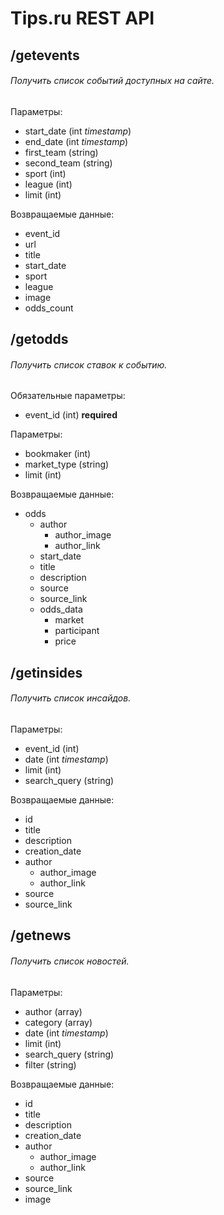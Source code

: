 # Tips.ru REST API
## /getevents
###### Получить список событий доступных на сайте.

Параметры:
- start_date (int _timestamp_)
- end_date (int _timestamp_)
- first_team (string)
- second_team (string)
- sport (int)
- league (int)
- limit (int)

Возвращаемые данные:
- event_id 
- url
- title
- start_date
- sport
- league
- image
- odds_count

## /getodds
###### Получить список ставок к событию.

Обязательные параметры:
- event_id (int) **required**

Параметры:
- bookmaker (int)
- market_type (string)
- limit (int)

Возвращаемые данные:
- odds 
  - author
    - author_image
    - author_link
  - start_date
  - title
  - description
  - source
  - source_link
  - odds_data
    - market
    - participant
    - price

## /getinsides
###### Получить список инсайдов.

Параметры:
- event_id (int)
- date (int _timestamp_)
- limit (int)
- search_query (string)

Возвращаемые данные:
- id
- title
- description
- creation_date
- author
  - author_image
  - author_link
- source
- source_link

## /getnews
###### Получить список новостей.

Параметры:
- author (array)
- category (array)
- date (int _timestamp_)
- limit (int)
- search_query (string)
- filter (string)

Возвращаемые данные:
- id
- title
- description
- creation_date
- author
  - author_image
  - author_link
- source
- source_link
- image

